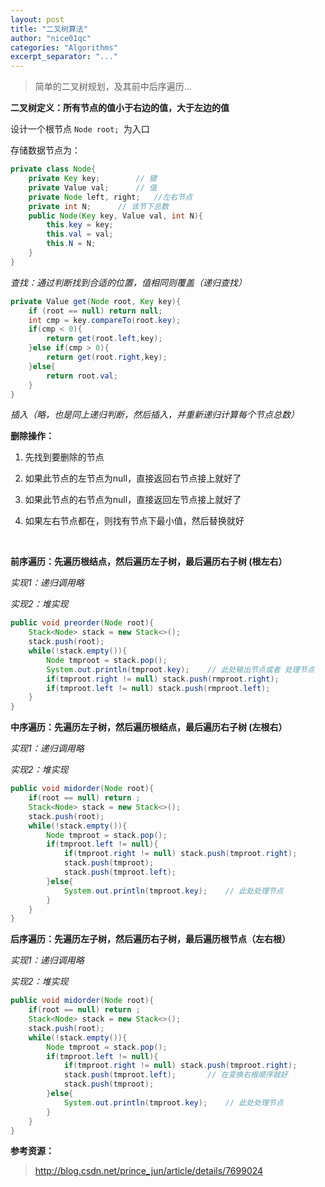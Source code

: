 ```yaml
---
layout: post
title: "二叉树算法"
author: "nice01qc"
categories: "Algorithms"
excerpt_separator: "..."
---
```


> 简单的二叉树规划，及其前中后序遍历...

**二叉树定义：所有节点的值小于右边的值，大于左边的值**

设计一个根节点 `Node root; `为入口

存储数据节点为：

```java
private class Node{
    private Key key;		// 键
    private Value val;		// 值
    private Node left, right;	//左右节点
    private int N;		// 该节下总数
    public Node(Key key, Value val, int N){
        this.key = key;
        this.val = val;
        this.N = N;
    }
}
```

*查找：通过判断找到合适的位置，值相同则覆盖（递归查找）*

```java
private Value get(Node root, Key key){
    if (root == null) return null;
    int cmp = key.compareTo(root.key);
    if(cmp < 0){
        return get(root.left,key);
    }else if(cmp > 0){
        return get(root.right,key);
    }else{
        return root.val;
    }
}
```

*插入（略，也是同上递归判断，然后插入，并重新递归计算每个节点总数）*

**删除操作：**

1. 先找到要删除的节点

2. 如果此节点的左节点为null，直接返回右节点接上就好了

3. 如果此节点的右节点为null，直接返回左节点接上就好了

4. 如果左右节点都在，则找有节点下最小值，然后替换就好

   ​

**前序遍历：先遍历根结点，然后遍历左子树，最后遍历右子树 (根左右）**

*实现1：递归调用略*

*实现2：堆实现*

```java
public void preorder(Node root){
    Stack<Node> stack = new Stack<>();
    stack.push(root);
    while(!stack.empty()){
        Node tmproot = stack.pop();
        System.out.println(tmproot.key);	// 此处输出节点或者 处理节点
        if(tmproot.right != null) stack.push(rmproot.right);
        if(tmproot.left != null) stack.push(rmproot.left);
    }
}
```

**中序遍历：先遍历左子树，然后遍历根结点，最后遍历右子树 (左根右）**

*实现1：递归调用略*

*实现2：堆实现*

```java
public void midorder(Node root){
    if(root == null) return ;
    Stack<Node> stack = new Stack<>();
    stack.push(root);
    while(!stack.empty()){
        Node tmproot = stack.pop();
        if(tmproot.left != null){
            if(tmproot.right != null) stack.push(tmproot.right);
            stack.push(tmproot);
            stack.push(tmproot.left);
        }else{
            System.out.println(tmproot.key);	// 此处处理节点
        }
    }
}
```

**后序遍历：先遍历左子树，然后遍历右子树，最后遍历根节点（左右根）**

*实现1：递归调用略*

*实现2：堆实现*

```java
public void midorder(Node root){
    if(root == null) return ;
    Stack<Node> stack = new Stack<>();
    stack.push(root);
    while(!stack.empty()){
        Node tmproot = stack.pop();
        if(tmproot.left != null){
            if(tmproot.right != null) stack.push(tmproot.right);
            stack.push(tmproot.left);		// 在变换右根顺序就好
            stack.push(tmproot);
        }else{
            System.out.println(tmproot.key);	// 此处处理节点
        }
    }
}
```



**参考资源：**

> http://blog.csdn.net/prince_jun/article/details/7699024























